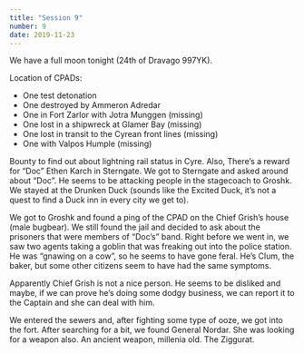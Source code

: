 ```yaml
---
title: "Session 9"
number: 9
date: 2019-11-23
---
```


We have a full moon tonight (24th of Dravago 997YK).

Location of CPADs:

- One test detonation
- One destroyed by Ammeron Adredar
- One in Fort Zarlor with Jotra Munggen (missing)
- One lost in a shipwreck at Glamer Bay (missing)
- One lost in transit to the Cyrean front lines (missing)
- One with Valpos Humple (missing)

Bounty to find out about lightning rail status in Cyre.
Also, There’s a reward for “Doc” Ethen Karch in Sterngate. We got to Sterngate and asked around about “Doc”. He seems to be attacking people in the stagecoach to Groshk. We stayed at the Drunken Duck (sounds like the Excited Duck, it’s not a quest to find a Duck inn in every city we get to).

We got to Groshk and found a ping of the CPAD on the Chief Grish’s house (male bugbear). We still found the jail and decided to ask about the prisoners that were members of “Doc’s” band. Right before we went in, we saw two agents taking a goblin that was freaking out into the police station. He was “gnawing on a cow”, so he seems to have gone feral. He’s Clum, the baker, but some other citizens seem to have had the same symptoms.

Apparently Chief Grish is not a nice person. He seems to be disliked and maybe, if we can prove he’s doing some dodgy business, we can report it to the Captain and she can deal with him.

We entered the sewers and, after fighting some type of ooze, we got into the fort. After searching for a bit, we found General Nordar. She was looking for a weapon also. An ancient weapon, millenia old. The Ziggurat.
